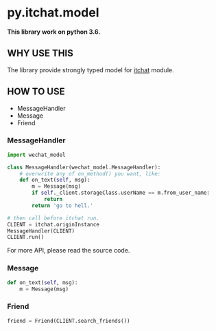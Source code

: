 # py.itchat.model

**This library work on python 3.6.**

## WHY USE THIS

The library provide strongly typed model for [itchat](https://github.com/littlecodersh/ItChat/) module.

## HOW TO USE

* MessageHandler
* Message
* Friend

### MessageHandler

``` py
import wechat_model

class MessageHandler(wechat_model.MessageHandler):
    # overwrite any of on_method() you want, like:
    def on_text(self, msg):
        m = Message(msg)
        if self._client.storageClass.userName == m.from_user_name:
            return
        return 'go to hell.'

# then call before itchat run.
CLIENT = itchat.originInstance
MessageHandler(CLIENT)
CLIENT.run()
```

For more API, please read the source code.

### Message

``` py
def on_text(self, msg):
    m = Message(msg)
```

### Friend

``` py
friend = Friend(CLIENT.search_friends())
```

